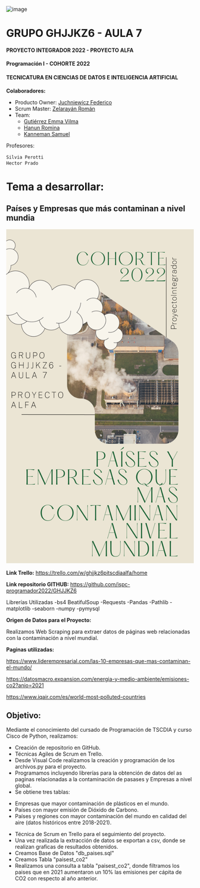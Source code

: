 ![image](https://user-images.githubusercontent.com/101228469/172445821-245dee9a-7c37-4f00-97b4-7c03965467f3.png)

# GRUPO GHJJKZ6 - AULA 7

#### PROYECTO INTEGRADOR 2022 - PROYECTO ALFA
#### Programación I - COHORTE 2022

#### TECNICATURA EN CIENCIAS DE DATOS E INTELIGENCIA ARTIFICIAL

**Colaboradores:**

- Producto Owner: [Juchniewicz Federico](https://github.com/FJISPC) 
- Scrum Master: [Zelarayán Román ](https://github.com/romanzelararg)
- Team:
	- [Gutiérrez Emma Vilma ](https://github.com/Emygut)
	- [Hanun Romina](https://github.com/RomiHanun) 
	- [Kanneman Samuel](https://github.com/samuelkanneman) 

Profesores:

	Silvia Perotti
	Hector Prado

# Tema a desarrollar:
## Países y Empresas que más contaminan a nivel mundia

![](https://github.com/ispc-programador2022/GHJJKZ6/blob/main/portada.png)

**Link Trello:**
https://trello.com/w/ghjjkz6pitscdiaalfa/home

**Link repositorio GITHUB:**
https://github.com/ispc-programador2022/GHJJKZ6

Librerías Utilizadas
-bs4 BeatifulSoup
-Requests
-Pandas
-Pathlib
-matplotlib
-seaborn
-numpy
-pymysql 

**Origen de Datos para el Proyecto:**

Realizamos Web Scraping para extraer datos de páginas web relacionadas con la contaminación a nivel mundial.

**Paginas utilizadas:**

https://www.liderempresarial.com/las-10-empresas-que-mas-contaminan-el-mundo/

https://datosmacro.expansion.com/energia-y-medio-ambiente/emisiones-co2?anio=2021

https://www.iqair.com/es/world-most-polluted-countries

## Objetivo:

Mediante el conocimiento del cursado de Programación de TSCDIA y curso Cisco de Python, realizamos:

* Creación de repositorio en GitHub.
* Técnicas Agiles de Scrum en Trello.
* Desde Visual Code realizamos la creación y programación de los archivos.py para el proyecto.
* Programamos incluyendo librerías para la obtención de datos del as paginas relacionadas a la contaminación de pasases y Empresas a nivel global.
* Se obtiene tres tablas: 
- Empresas que mayor contaminación de plásticos en el mundo.
- Países con mayor emisión de Dióxido de Carbono.
- Países y regiones con mayor contaminación del mundo en calidad del aire (datos históricos entre 2018-2021).

* Técnica de Scrum en Trello para el seguimiento del proyecto.
* Una vez realizada la extracción de datos se exportan a csv, donde se realizan graficas de resultados obtenidos.
* Creamos Base de Datos "db_paises.sql"
* Creamos Tabla "paisest_co2"
* Realizamos una consulta a tabla "paisest_co2", donde filtramos los paises que en 2021 aumentaron un 10% las emisiones per cápita de CO2 con respecto al año anterior.
